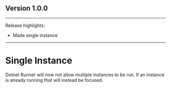 ## Version 1.0.0
---

Release highlights:

* Made single instance

---

# Single Instance

Dotnet Runner will now not allow multiple instances to be run. If an instance is already running that will instead be focused.
